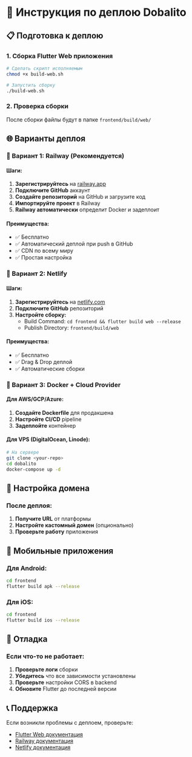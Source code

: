 # 🚀 Инструкция по деплою Dobalito

## 📋 Подготовка к деплою

### 1. Сборка Flutter Web приложения
```bash
# Сделать скрипт исполняемым
chmod +x build-web.sh

# Запустить сборку
./build-web.sh
```

### 2. Проверка сборки
После сборки файлы будут в папке `frontend/build/web/`

## 🌐 Варианты деплоя

### 🎯 Вариант 1: Railway (Рекомендуется)

#### Шаги:
1. **Зарегистрируйтесь** на [railway.app](https://railway.app)
2. **Подключите GitHub** аккаунт
3. **Создайте репозиторий** на GitHub и загрузите код
4. **Импортируйте проект** в Railway
5. **Railway автоматически** определит Docker и задеплоит

#### Преимущества:
- ✅ Бесплатно
- ✅ Автоматический деплой при push в GitHub
- ✅ CDN по всему миру
- ✅ Простая настройка

### 🎯 Вариант 2: Netlify

#### Шаги:
1. **Зарегистрируйтесь** на [netlify.com](https://netlify.com)
2. **Подключите GitHub** репозиторий
3. **Настройте сборку:**
   - Build Command: `cd frontend && flutter build web --release`
   - Publish Directory: `frontend/build/web`

#### Преимущества:
- ✅ Бесплатно
- ✅ Drag & Drop деплой
- ✅ Автоматические сборки

### 🎯 Вариант 3: Docker + Cloud Provider

#### Для AWS/GCP/Azure:
1. **Создайте Dockerfile** для продакшена
2. **Настройте CI/CD** pipeline
3. **Задеплойте** контейнер

#### Для VPS (DigitalOcean, Linode):
```bash
# На сервере
git clone <your-repo>
cd dobalito
docker-compose up -d
```

## 🔧 Настройка домена

### После деплоя:
1. **Получите URL** от платформы
2. **Настройте кастомный домен** (опционально)
3. **Проверьте работу** приложения

## 📱 Мобильные приложения

### Для Android:
```bash
cd frontend
flutter build apk --release
```

### Для iOS:
```bash
cd frontend
flutter build ios --release
```

## 🐛 Отладка

### Если что-то не работает:
1. **Проверьте логи** сборки
2. **Убедитесь** что все зависимости установлены
3. **Проверьте** настройки CORS в backend
4. **Обновите** Flutter до последней версии

## 📞 Поддержка

Если возникли проблемы с деплоем, проверьте:
- [Flutter Web документация](https://flutter.dev/web)
- [Railway документация](https://docs.railway.app)
- [Netlify документация](https://docs.netlify.com)
